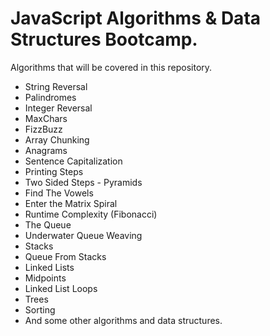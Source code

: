 # JavaScript Algorithms & Data Structures Bootcamp.

Algorithms that will be covered in this repository.

-   String Reversal
-   Palindromes
-   Integer Reversal
-   MaxChars
-   FizzBuzz
-   Array Chunking
-   Anagrams
-   Sentence Capitalization
-   Printing Steps
-   Two Sided Steps - Pyramids
-   Find The Vowels
-   Enter the Matrix Spiral
-   Runtime Complexity (Fibonacci)
-   The Queue
-   Underwater Queue Weaving
-   Stacks
-   Queue From Stacks
-   Linked Lists
-   Midpoints
-   Linked List Loops
-   Trees
-   Sorting
-   And some other algorithms and data structures.
